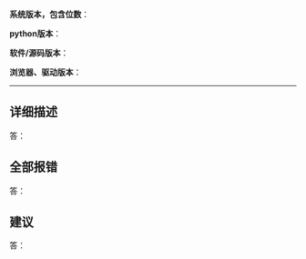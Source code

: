 <!--
请按这个模板来提交。这是注释
您只需在各冒号后填写
-->

<!--
请确认您已通过下方方法尝试解决，再发issue
仔细阅读 README.md(https://github.com/TechXueXi/TechXueXi/blob/master/README.md)
通过搜索引擎搜索  www.google.com  www.baidu.com
到在线聊天室寻求解决(聊天室说明：https://github.com/TechXueXi/TechXueXi/issues/14)

请先填写下方信息，可以不填的项可留空
-->

**系统版本，包含位数**：

**python版本**：<!--（源码运行填写）-->

**软件/源码版本**：

**浏览器、驱动版本**：<!--（源码运行，且自己下载使用其他浏览器填写）-->

-----
<!--
下方三项，您不填写就直接删除那项。
-->

## 详细描述
答：

## 全部报错
答：

## 建议
答：

<!--
可以粘贴图片。

许多IT人员本终日埋头写代码，对我们这类软件确实有需求，
与其各人重复修改编写浪费生产力不如团队合作维护，因此我们希望长期维护此生态。
有意愿加入本组织者，请https://techxuexi.github.io/

我们不接受任何捐赠。远离非法牟利。
-->